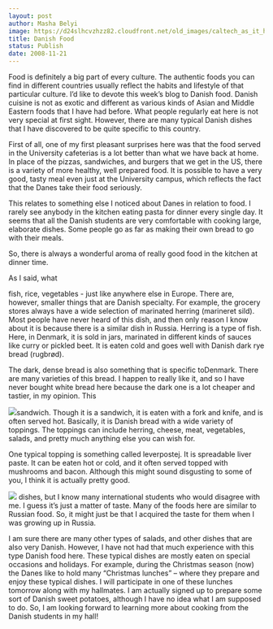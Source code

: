 ```yaml
---
layout: post
author: Masha Belyi
image: https://d24slhcvzhzz82.cloudfront.net/old_images/caltech_as_it_happens/6a0105349b8251970b01053614f897970c.jpg
title: Danish Food
status: Publish
date: 2008-11-21
---
```



Food is definitely a big part of every culture. The authentic foods you can find in different countries usually reflect the habits and lifestyle of that particular culture. I’d like to devote this week’s blog to Danish food. Danish cuisine is not as exotic and different as various kinds of Asian and Middle Eastern foods that I have had before. What people regularly eat here is not very special at first sight. However, there are many typical Danish dishes that I have discovered to be quite specific to this country.

First of all, one of my first pleasant surprises here was that the food served in the
University cafeterias is a lot better than what we have back at home. In place
of the pizzas, sandwiches, and burgers that we get in the US, there is a variety
of more healthy, well prepared food. It is possible to have a very good, tasty
meal even just at the University campus, which reflects the fact that the Danes
take their food seriously.

This relates to something else I noticed about Danes in relation to food. I rarely
see anybody in the kitchen eating pasta for dinner every single day. It seems
that all the Danish students are very comfortable with cooking large, elaborate
dishes. Some people go as far as making their own bread to go with their meals.

So, there is always a wonderful aroma of really good food in the kitchen at
dinner time. 

As I said, what

fish, rice, vegetables - just like anywhere else in Europe. There are, however,
smaller things that are Danish specialty. For example, the grocery stores
always have a wide selection of marinated herring
 (marineret sild). Most people
have never heard of this dish, and then only reason I know about it is because
there is a similar dish in Russia. Herring is a type of fish. Here, in Denmark,
it is sold in jars, marinated in different kinds of sauces like curry or
pickled beet. It is eaten cold and goes well with Danish dark rye bread (rugbrød).

The dark, dense
bread is also something that is specific toDenmark. There are many varieties
of this bread. I happen to really like it, and so I have never bought white
bread here because the dark one is a lot cheaper and tastier, in my opinion. This


![](https://d24slhcvzhzz82.cloudfront.net/old_images/caltech_as_it_happens/6a0105349b8251970b0105360ca9a6970b.jpg)sandwich. Though it is a sandwich, it is eaten with a fork and knife, and is
often served hot. Basically, it is Danish bread with a wide variety of
toppings. The toppings can include herring, cheese, meat, vegetables, salads,
and pretty much anything else you can wish for.

One typical
topping is something called leverpostej. It is spreadable liver paste. It can
be eaten hot or cold, and it often served topped with mushrooms and bacon. Although
this might sound disgusting to some of you, I think it is actually pretty good.


![](https://d24slhcvzhzz82.cloudfront.net/old_images/caltech_as_it_happens/6a0105349b8251970b01053614f961970c.jpg) dishes, but I know many
international students who would disagree with me. I guess it’s just a matter
of taste. Many of the foods here are similar to Russian food. So, it might just
be that I acquired the taste for them when I was growing up in Russia. 

I am sure there
are many other types of salads, and other dishes that are also very Danish. However,
I have not had that much experience with this type Danish food here. These
typical dishes are mostly eaten on special occasions and holidays. For example,
during the Christmas season (now) the Danes like to hold many “Christmas
lunches” – where they prepare and enjoy these typical dishes. I will participate
in one of these lunches tomorrow along with my hallmates. I am actually signed up to prepare some sort
of Danish sweet potatoes, although I have no idea what I am supposed to do. So,
I am looking forward to learning more about cooking from the Danish students in
my hall!

